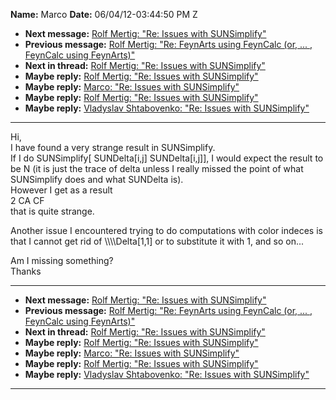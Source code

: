 **Name:** Marco
**Date:** 06/04/12-03:44:50 PM Z

  - **Next message:** [Rolf Mertig: "Re: Issues with
    SUNSimplify"](0706.html)
  - **Previous message:** [Rolf Mertig: "Re: FeynArts using FeynCalc
    (or, ... , FeynCalc using FeynArts)"](0704.html)
  - **Next in thread:** [Rolf Mertig: "Re: Issues with
    SUNSimplify"](0706.html)
  - **Maybe reply:** [Rolf Mertig: "Re: Issues with
    SUNSimplify"](0706.html)
  - **Maybe reply:** [Marco: "Re: Issues with SUNSimplify"](0710.html)
  - **Maybe reply:** [Rolf Mertig: "Re: Issues with
    SUNSimplify"](0711.html)
  - **Maybe reply:** [Vladyslav Shtabovenko: "Re: Issues with
    SUNSimplify"](0843.html)

-----

Hi,  
I have found a very strange result in SUNSimplify.  
If I do SUNSimplify[ SUNDelta[i,j]
SUNDelta[i,j]], I would expect the result to be N (it is
just the trace of delta unless I really missed the point of what
SUNSimplify does and what SUNDelta is).  
However I get as a result  
2 CA CF  
that is quite strange.  

Another issue I encountered trying to do computations with color indeces
is that I cannot get rid of \\\\\\\\Delta[1,1] or to substitute
it with 1, and so on...  

Am I missing something?  
Thanks  

-----

  - **Next message:** [Rolf Mertig: "Re: Issues with
    SUNSimplify"](0706.html)
  - **Previous message:** [Rolf Mertig: "Re: FeynArts using FeynCalc
    (or, ... , FeynCalc using FeynArts)"](0704.html)
  - **Next in thread:** [Rolf Mertig: "Re: Issues with
    SUNSimplify"](0706.html)
  - **Maybe reply:** [Rolf Mertig: "Re: Issues with
    SUNSimplify"](0706.html)
  - **Maybe reply:** [Marco: "Re: Issues with SUNSimplify"](0710.html)
  - **Maybe reply:** [Rolf Mertig: "Re: Issues with
    SUNSimplify"](0711.html)
  - **Maybe reply:** [Vladyslav Shtabovenko: "Re: Issues with
    SUNSimplify"](0843.html)

-----

